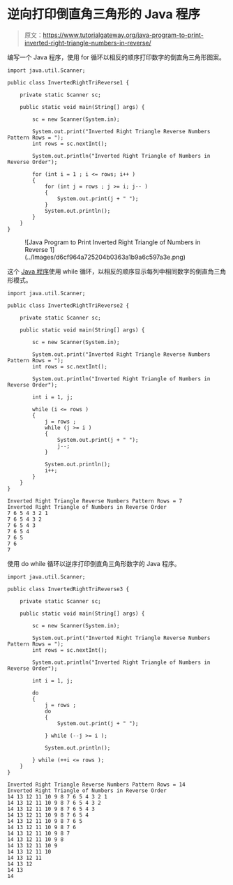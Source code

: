 # 逆向打印倒直角三角形的 Java 程序

> 原文：<https://www.tutorialgateway.org/java-program-to-print-inverted-right-triangle-numbers-in-reverse/>

编写一个 Java 程序，使用 for 循环以相反的顺序打印数字的倒直角三角形图案。

```
import java.util.Scanner;

public class InvertedRightTriReverse1 {

	private static Scanner sc;

	public static void main(String[] args) {

		sc = new Scanner(System.in);	

		System.out.print("Inverted Right Triangle Reverse Numbers Pattern Rows = ");
		int rows = sc.nextInt();

		System.out.println("Inverted Right Triangle of Numbers in Reverse Order");

		for (int i = 1 ; i <= rows; i++ ) 
		{
			for (int j = rows ; j >= i; j-- ) 	
			{
				System.out.print(j + " ");
			}
			System.out.println();
		}
	}
}
```

<figure class="wp-block-image size-large">![Java Program to Print Inverted Right Triangle of Numbers in Reverse 1](../Images/d6cf964a725204b0363a1b9a6c597a3e.png)</figure>

这个 [Java 程序](https://www.tutorialgateway.org/learn-java-programs/)使用 while 循环，以相反的顺序显示每列中相同数字的倒直角三角形模式。

```
import java.util.Scanner;

public class InvertedRightTriReverse2 {

	private static Scanner sc;

	public static void main(String[] args) {

		sc = new Scanner(System.in);	

		System.out.print("Inverted Right Triangle Reverse Numbers Pattern Rows = ");
		int rows = sc.nextInt();

		System.out.println("Inverted Right Triangle of Numbers in Reverse Order");

		int i = 1, j;

		while (i <= rows ) 
		{
			j = rows ; 
			while (j >= i ) 	
			{
				System.out.print(j + " ");
				j--;
			}

			System.out.println();
			i++;
		}
	}
}
```

```
Inverted Right Triangle Reverse Numbers Pattern Rows = 7
Inverted Right Triangle of Numbers in Reverse Order
7 6 5 4 3 2 1 
7 6 5 4 3 2 
7 6 5 4 3 
7 6 5 4 
7 6 5 
7 6 
7 
```

使用 do while 循环以逆序打印倒直角三角形数字的 Java 程序。

```
import java.util.Scanner;

public class InvertedRightTriReverse3 {

	private static Scanner sc;

	public static void main(String[] args) {

		sc = new Scanner(System.in);	

		System.out.print("Inverted Right Triangle Reverse Numbers Pattern Rows = ");
		int rows = sc.nextInt();

		System.out.println("Inverted Right Triangle of Numbers in Reverse Order");

		int i = 1, j;

		do
		{
			j = rows ; 
			do 	
			{
				System.out.print(j + " ");

			} while (--j >= i );

			System.out.println();

		} while (++i <= rows );
	}
}
```

```
Inverted Right Triangle Reverse Numbers Pattern Rows = 14
Inverted Right Triangle of Numbers in Reverse Order
14 13 12 11 10 9 8 7 6 5 4 3 2 1 
14 13 12 11 10 9 8 7 6 5 4 3 2 
14 13 12 11 10 9 8 7 6 5 4 3 
14 13 12 11 10 9 8 7 6 5 4 
14 13 12 11 10 9 8 7 6 5 
14 13 12 11 10 9 8 7 6 
14 13 12 11 10 9 8 7 
14 13 12 11 10 9 8 
14 13 12 11 10 9 
14 13 12 11 10 
14 13 12 11 
14 13 12 
14 13 
14 
```